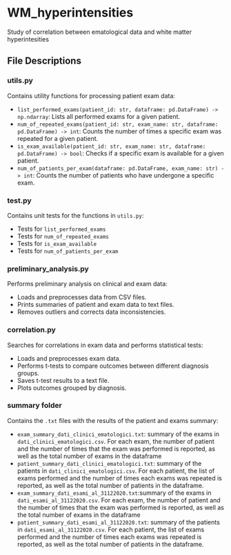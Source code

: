 # WM_hyperintensities
Study of correlation between ematological data and white matter hyperintesities

## File Descriptions

### utils.py
Contains utility functions for processing patient exam data:
- `list_performed_exams(patient_id: str, dataframe: pd.DataFrame) -> np.ndarray`: Lists all performed exams for a given patient.
- `num_of_repeated_exams(patient_id: str, exam_name: str, dataframe: pd.DataFrame) -> int`: Counts the number of times a specific exam was repeated for a given patient.
- `is_exam_available(patient_id: str, exam_name: str, dataframe: pd.DataFrame) -> bool`: Checks if a specific exam is available for a given patient.
- `num_of_patients_per_exam(dataframe: pd.DataFrame, exam_name: str) -> int`: Counts the number of patients who have undergone a specific exam.

### test.py
Contains unit tests for the functions in `utils.py`:
- Tests for `list_performed_exams`
- Tests for `num_of_repeated_exams`
- Tests for `is_exam_available`
- Tests for `num_of_patients_per_exam`

### preliminary_analysis.py
Performs preliminary analysis on clinical and exam data:
- Loads and preprocesses data from CSV files.
- Prints summaries of patient and exam data to text files.
- Removes outliers and corrects data inconsistencies.

### correlation.py
Searches for correlations in exam data and performs statistical tests:
- Loads and preprocesses exam data.
- Performs t-tests to compare outcomes between different diagnosis groups.
- Saves t-test results to a text file.
- Plots outcomes grouped by diagnosis.

### summary folder
Contains the `.txt` files with the results of the patient and exams summary:
- `exam_summary_dati_clinici_ematologici.txt`: summary of the exams in `dati_clinici_ematologici.csv`. For each exam, the number of patient and the number of times that the exam was performed is reported, as well as the total number of exams in the dataframe
- `patient_summary_dati_clinici_ematologici.txt`: summary of the patients in `dati_clinici_ematologici.csv`. For each patient, the list of exams performed and the number of times each exams was repeated is reported, as well as the total number of patients in the dataframe.
- `exam_summary_dati_esami_al_31122020.txt`:summary of the exams in `dati_esami_al_31122020.csv`. For each exam, the number of patient and the number of times that the exam was performed is reported, as well as the total number of exams in the dataframe
- `patient_summary_dati_esami_al_31122020.txt`: summary of the patients in `dati_esami_al_31122020.csv`. For each patient, the list of exams performed and the number of times each exams was repeated is reported, as well as the total number of patients in the dataframe.